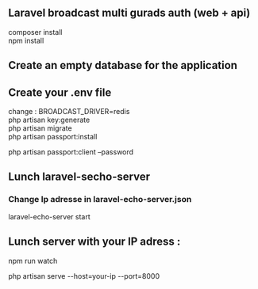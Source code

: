 ## Laravel broadcast multi gurads auth (web + api)

composer install<br>
npm install<br>
<h2>Create an empty database for the application</h2>
<h2>Create your .env file</h2>
change : BROADCAST_DRIVER=redis <br>
php artisan key:generate<br>
php artisan migrate<br>
php artisan passport:install<br>

php artisan passport:client –password <br>

<h2>Lunch laravel-secho-server</h2>
<h3>Change Ip adresse in laravel-echo-server.json</h3>

laravel-echo-server start<br>

<h2>Lunch server with your IP adress :</h2>
npm run watch<br>

php artisan serve --host=your-ip --port=8000<br>
